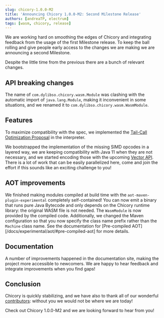 ```yaml
---
slug: chicory-1.0.0-M2
title: 'Announcing Chicory 1.0.0-M2: Second Milestone Release'
authors: [andreaTP, electrum]
tags: [wasm, chicory, release]
---
```

<!-- truncate -->

We are working hard on smoothing the edges of Chicory and integrating feedback from the usage of the first Milestone release.
To keep the ball rolling and give people early access to the changes we are making we are announcing a second Milestone.

Despite the little time from the previous there are a bunch of relevant changes.

## API breaking changes

The name of `com.dylibso.chicory.wasm.Module` was clashing with the automatic import of `java.lang.Module`, making it inconvenient in some situations, and we renamed it to `com.dylibso.chicory.wasm.WasmModule`.

## Features

To maximize compatibility with the spec, we implemented the [Tail-Call Optimization Proposal](https://github.com/WebAssembly/tail-call/blob/main/proposals/tail-call/Overview.md) in the interpreter.

We bootstrapped the implementation of the missing SIMD opcodes in a layered way, we are keeping compatibility with Java 11 when they are not necessary, and we started encoding those with the upcoming [Vector API](https://openjdk.org/jeps/448).
There is a lot of work that can be easily parallelized here, come and join the effort if this sounds like an exciting challenge to you!

## AOT improvements

We finished making modules compiled at build time with the `aot-maven-plugin-experimental` completely self-contained! You can now emit a binary that runs pure Java Bytecode and only depends on the Chicory runtime library: the original WASM file is not needed. The `WasmModule` is now provided by the compiled code. Additionally, we changed the Maven configuration so that you now specify the class name prefix rather than the `Machine` class name. See the documentation for [Pre-compiled AOT][/docs/experimental/aot/#pre-compiled-aot] for more details.

## Documentation

A number of improvements happened in the documentation site, making the project more accessible to newcomers.
We are happy to hear feedback and integrate improvements when you find gaps!

## Conclusion

Chicory is quickly stabilizing, and we have also to thank all of our wonderful [contributors](https://github.com/dylibso/chicory/graphs/contributors): without you we would not be where we are today!

Check out Chicory 1.0.0-M2 and we are looking forward to hear from you!
